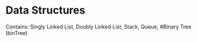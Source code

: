 # Data Structures
 Contains:
  Singly Linked List,
  Doubly Linked List,
  Stack,
  Queue,
  #Binary Tree (binTree)
